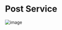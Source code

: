 # Post Service
![image](https://user-images.githubusercontent.com/31515792/113535481-c651a200-9590-11eb-9fe8-db792eaf6cf8.png)
